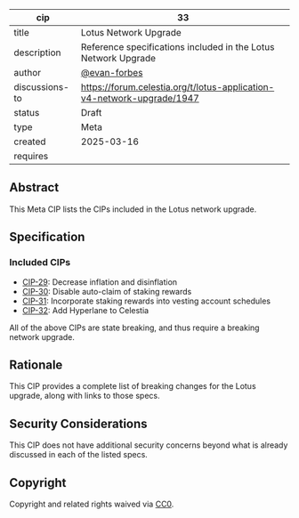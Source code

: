 | cip | 33 |
| - | - |
| title | Lotus Network Upgrade |
| description | Reference specifications included in the Lotus Network Upgrade |
| author | [@evan-forbes](https://github.com/evan-forbes) |
| discussions-to | <https://forum.celestia.org/t/lotus-application-v4-network-upgrade/1947> |
| status | Draft |
| type | Meta |
| created | 2025-03-16 |
| requires |  |

## Abstract

This Meta CIP lists the CIPs included in the Lotus network upgrade.

## Specification

### Included CIPs

- [CIP-29](./cip-029.md): Decrease inflation and disinflation
- [CIP-30](./cip-030.md): Disable auto-claim of staking rewards
- [CIP-31](./cip-031.md): Incorporate staking rewards into vesting account schedules
- [CIP-32](./cip-032.md): Add Hyperlane to Celestia

All of the above CIPs are state breaking, and thus require a breaking network upgrade.

## Rationale

This CIP provides a complete list of breaking changes for the Lotus upgrade, along with links to those specs.

## Security Considerations

This CIP does not have additional security concerns beyond what is already discussed in each of the listed specs.

## Copyright

Copyright and related rights waived via [CC0](https://github.com/celestiaorg/CIPs/blob/main/LICENSE).
